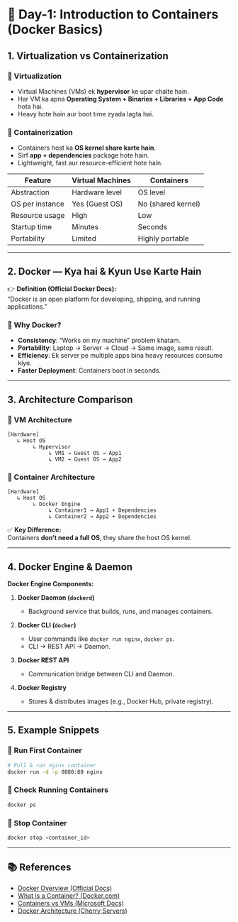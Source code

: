 # 🚀 Day-1: Introduction to Containers (Docker Basics)

## 1. Virtualization vs Containerization

### 🔹 Virtualization
- Virtual Machines (VMs) ek **hypervisor** ke upar chalte hain.
- Har VM ka apna **Operating System + Binaries + Libraries + App Code** hota hai.
- Heavy hote hain aur boot time zyada lagta hai.

### 🔹 Containerization
- Containers host ka **OS kernel share karte hain**.
- Sirf **app + dependencies** package hote hain.
- Lightweight, fast aur resource-efficient hote hain.

| Feature | Virtual Machines | Containers |
|---------|------------------|------------|
| Abstraction | Hardware level | OS level |
| OS per instance | Yes (Guest OS) | No (shared kernel) |
| Resource usage | High | Low |
| Startup time | Minutes | Seconds |
| Portability | Limited | Highly portable |

---

## 2. Docker — Kya hai & Kyun Use Karte Hain

👉 **Definition (Official Docker Docs):**  
“Docker is an open platform for developing, shipping, and running applications.”

### 🔹 Why Docker?
- **Consistency**: “Works on my machine” problem khatam.
- **Portability**: Laptop → Server → Cloud → Same image, same result.
- **Efficiency**: Ek server pe multiple apps bina heavy resources consume kiye.
- **Faster Deployment**: Containers boot in seconds.

---

## 3. Architecture Comparison

### 🔹 VM Architecture
```
[Hardware]
   ↳ Host OS
        ↳ Hypervisor
             ↳ VM1 → Guest OS → App1
             ↳ VM2 → Guest OS → App2
```

### 🔹 Container Architecture
```
[Hardware]
   ↳ Host OS
        ↳ Docker Engine
             ↳ Container1 → App1 + Dependencies
             ↳ Container2 → App2 + Dependencies
```

✅ **Key Difference:**  
Containers **don’t need a full OS**, they share the host OS kernel.

---

## 4. Docker Engine & Daemon

**Docker Engine Components:**

1. **Docker Daemon (`dockerd`)**
   - Background service that builds, runs, and manages containers.

2. **Docker CLI (`docker`)**
   - User commands like `docker run nginx`, `docker ps`.
   - CLI → REST API → Daemon.

3. **Docker REST API**
   - Communication bridge between CLI and Daemon.

4. **Docker Registry**
   - Stores & distributes images (e.g., Docker Hub, private registry).

---

## 5. Example Snippets

### 🔹 Run First Container
```bash
# Pull & run nginx container
docker run -d -p 8080:80 nginx
```

### 🔹 Check Running Containers
```bash
docker ps
```

### 🔹 Stop Container
```bash
docker stop <container_id>
```

---

## 📚 References

- [Docker Overview (Official Docs)](https://docs.docker.com/get-started/docker-overview/)
- [What is a Container? (Docker.com)](https://www.docker.com/resources/what-container/)
- [Containers vs VMs (Microsoft Docs)](https://learn.microsoft.com/en-us/virtualization/windowscontainers/about/containers-vs-vm)
- [Docker Architecture (Cherry Servers)](https://www.cherryservers.com/blog/a-complete-overview-of-docker-architecture)
